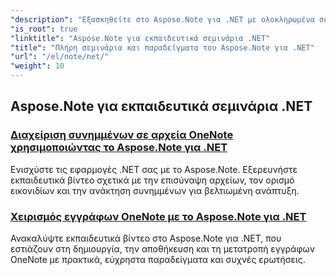 ```yaml
---
"description": "Εξασκηθείτε στο Aspose.Note για .NET με ολοκληρωμένα σεμινάρια. Βυθιστείτε σε συνημμένα, υπερσυνδέσμους, εικόνες και πολλά άλλα. Αναβαθμίστε τον χειρισμό εγγράφων OneNote."
"is_root": true
"linktitle": "Aspose.Note για εκπαιδευτικά σεμινάρια .NET"
"title": "Πλήρη σεμινάρια και παραδείγματα του Aspose.Note για .NET"
"url": "/el/note/net/"
"weight": 10
---
```


## Aspose.Note για εκπαιδευτικά σεμινάρια .NET 
### [Διαχείριση συνημμένων σε αρχεία OneNote χρησιμοποιώντας το Aspose.Note για .NET](./manage-attachments/)
Ενισχύστε τις εφαρμογές .NET σας με το Aspose.Note. Εξερευνήστε εκπαιδευτικά βίντεο σχετικά με την επισύναψη αρχείων, τον ορισμό εικονιδίων και την ανάκτηση συνημμένων για βελτιωμένη ανάπτυξη.
### [Χειρισμός εγγράφων OneNote με το Aspose.Note για .NET ](./one-note-document-manipulation/)
Ανακαλύψτε εκπαιδευτικά βίντεο στο Aspose.Note για .NET, που εστιάζουν στη δημιουργία, την αποθήκευση και τη μετατροπή εγγράφων OneNote με πρακτικά, εύχρηστα παραδείγματα και συχνές ερωτήσεις.